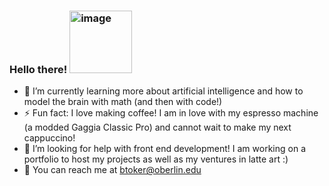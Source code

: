 ### Hello there! <img width="100" alt="image" src="https://github.com/ben-toker/ben-toker/assets/117331544/dc6951a0-8c97-419a-bf8b-cab456779ea2">

- 🌱 I’m currently learning more about artificial intelligence and how to model the brain with math (and then with code!)
- ⚡ Fun fact: I love making coffee! I am in love with my espresso machine (a modded Gaggia Classic Pro) and cannot wait to make my next cappuccino! 
- 🤔 I’m looking for help with front end development! I am working on a portfolio to host my projects as well as my ventures in latte art :)
- 📨 You can reach me at btoker@oberlin.edu

